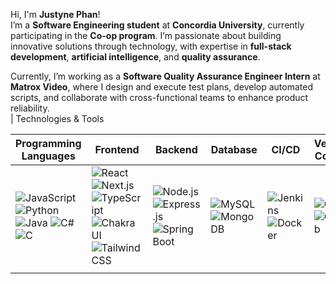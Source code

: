Hi, I'm **Justyne Phan**!  
I’m a **Software Engineering student** at **Concordia University**, currently participating in the **Co-op program**. I’m passionate about building innovative solutions through technology, with expertise in **full-stack development**, **artificial intelligence**, and **quality assurance**.  

Currently, I’m working as a **Software Quality Assurance Engineer Intern** at **Matrox Video**, where I design and execute test plans, develop automated scripts, and collaborate with cross-functional teams to enhance product reliability.  
                                                                                                                                            |
Technologies & Tools

| **Programming Languages** | **Frontend**                              | **Backend**                             | **Database**                      | **CI/CD**               | **Version Control**           |
|----------------------------|------------------------------------------|-----------------------------------------|----------------------------------|--------------------------|--------------------------------|
| ![JavaScript](https://img.shields.io/badge/-JavaScript-F7DF1E?style=flat&logo=javascript&logoColor=black) ![Python](https://img.shields.io/badge/-Python-3776AB?style=flat&logo=python&logoColor=white) ![Java](https://img.shields.io/badge/-Java-007396?style=flat&logo=java&logoColor=white) ![C#](https://img.shields.io/badge/-C%23-239120?style=flat&logo=c-sharp&logoColor=white) ![C](https://img.shields.io/badge/-C-A8B9CC?style=flat&logo=c&logoColor=black) | ![React](https://img.shields.io/badge/-React-61DAFB?style=flat&logo=react&logoColor=black) ![Next.js](https://img.shields.io/badge/-Next.js-000000?style=flat&logo=nextdotjs&logoColor=white) ![TypeScript](https://img.shields.io/badge/-TypeScript-3178C6?style=flat&logo=typescript&logoColor=white) ![Chakra UI](https://img.shields.io/badge/-Chakra%20UI-319795?style=flat&logo=chakraui&logoColor=white) ![Tailwind CSS](https://img.shields.io/badge/-Tailwind%20CSS-06B6D4?style=flat&logo=tailwindcss&logoColor=white) | ![Node.js](https://img.shields.io/badge/-Node.js-339933?style=flat&logo=node.js&logoColor=white) ![Express.js](https://img.shields.io/badge/-Express.js-000000?style=flat&logo=express&logoColor=white) ![Spring Boot](https://img.shields.io/badge/-Spring%20Boot-6DB33F?style=flat&logo=springboot&logoColor=white) | ![MySQL](https://img.shields.io/badge/-MySQL-4479A1?style=flat&logo=mysql&logoColor=white) ![MongoDB](https://img.shields.io/badge/-MongoDB-47A248?style=flat&logo=mongodb&logoColor=white) | ![Jenkins](https://img.shields.io/badge/-Jenkins-D24939?style=flat&logo=jenkins&logoColor=white) ![Docker](https://img.shields.io/badge/-Docker-2496ED?style=flat&logo=docker&logoColor=white) | ![Git](https://img.shields.io/badge/-Git-F05032?style=flat&logo=git&logoColor=white) ![GitHub](https://img.shields.io/badge/-GitHub-181717?style=flat&logo=github&logoColor=white) |
                                                     |

